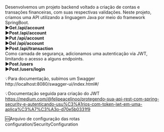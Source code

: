 Desenvolvemos um projeto backend voltado a criação de contas e transações financeiras, com suas respectivas validações. Neste projeto, criamos uma API utilizando a linguagem Java por meio do framework SpringBoot.<br>
<strong>
▶️Get /api/account<br> 
▶️Post /api/account<br>
▶️Put /api/account<br>
▶️Del /api/account<br>
▶️Post /api/transaction<br>
</strong>
Como camada de segurança, adicionamos uma autenticação via JWT, limitando o acesso a alguns endpoints.<br>
<strong>
▶️Post /users<br>
▶️Post /users/login<br>
</strong>

💡Para documentação, subimos um Swagger<br>
http://localhost:8080/swagger-ui/index.html#/<br>

💡Documentação seguida para criação do JWT<br>
https://medium.com/@felipeacelinoo/protegendo-sua-api-rest-com-spring-security-e-autenticando-usu%C3%A1rios-com-token-jwt-em-uma-aplica%C3%A7%C3%A3o-d70e5b0331f9

🆘Arquivo de configuração das rotas<br>
configuration/SecurityConfiguration